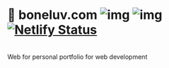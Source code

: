 # 🚀 boneluv.com ![img](https://img.shields.io/badge/made%20by-boneluv-%23ff187c) ![img](https://img.shields.io/badge/license-MIT-success) [![Netlify Status](https://api.netlify.com/api/v1/badges/fb51066e-2efa-4115-8491-765c5e795a6a/deploy-status)](https://app.netlify.com/sites/boneluv/deploys)
<br>
Web for personal portfolio for web development
